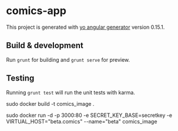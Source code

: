 # comics-app

This project is generated with [yo angular generator](https://github.com/yeoman/generator-angular)
version 0.15.1.

## Build & development

Run `grunt` for building and `grunt serve` for preview.

## Testing

Running `grunt test` will run the unit tests with karma.

sudo docker build -t comics_image .

sudo docker run -d -p 3000:80 -e SECRET_KEY_BASE=secretkey -e VIRTUAL_HOST="beta.comics" --name="beta" comics_image

